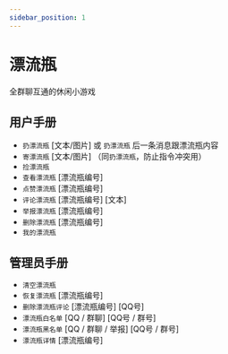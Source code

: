 ```yaml
---
sidebar_position: 1
---
```


# 漂流瓶

全群聊互通的休闲小游戏

## 用户手册

- `扔漂流瓶` [文本/图片] 或 `扔漂流瓶` 后一条消息跟漂流瓶内容
- `寄漂流瓶` [文本/图片] （同`扔漂流瓶`，防止指令冲突用）
- `捡漂流瓶`
- `查看漂流瓶` [漂流瓶编号]
- `点赞漂流瓶` [漂流瓶编号]
- `评论漂流瓶` [漂流瓶编号] [文本]
- `举报漂流瓶` [漂流瓶编号]
- `删除漂流瓶` [漂流瓶编号]
- `我的漂流瓶`

## 管理员手册

- `清空漂流瓶`
- `恢复漂流瓶` [漂流瓶编号]
- `删除漂流瓶评论` [漂流瓶编号] [QQ号]
- `漂流瓶白名单` [QQ / 群聊] [QQ号 / 群号]
- `漂流瓶黑名单` [QQ / 群聊 / 举报] [QQ号 / 群号]
- `漂流瓶详情` [漂流瓶编号]